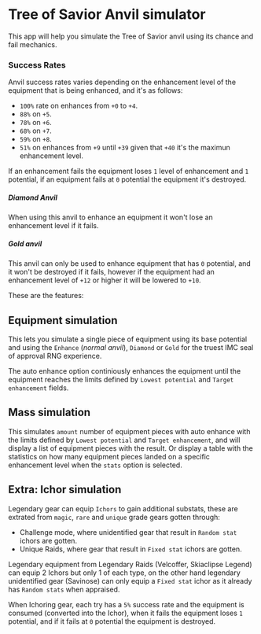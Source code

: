 # Tree of Savior Anvil simulator

This app will help you simulate the Tree of Savior anvil using its chance and fail mechanics.

### Success Rates
Anvil success rates varies depending on the enhancement level of the equipment that is being enhanced, and it's as follows:
-  `100%` rate on enhances from `+0` to `+4`.
- `88%` on `+5`.
- `78%` on `+6`.
- `68%` on `+7`.
- `59%` on `+8`.
- `51%` on enhances from `+9` until `+39` given that `+40` it's the maximun enhancement level.

If an enhancement fails the equipment loses `1` level of enhancement and `1` potential, if an equipment fails at `0` potential the equipment it's destroyed.
##### Diamond Anvil
When using this anvil to enhance an equipment it won't lose an enhancement level if it fails.
##### Gold anvil
This anvil can only be used to enhance equipment that has `0` potential, and it won't be destroyed if it fails, however if the equipment had an enhancement level of `+12` or higher it will be lowered to `+10`.

These are the features:

## Equipment simulation
This lets you simulate a single piece of equipment using its base potential and using the `Enhance` (*normal anvil*), `Diamond` or `Gold` for the truest IMC seal of approval RNG experience.

The auto enhance option continiously enhances the equipment until the equipment reaches the limits defined by `Lowest potential` and `Target enhancement` fields.

## Mass simulation
This simulates `amount` number of equipment pieces with auto enhance with the limits defined by `Lowest potential` and `Target enhancement`, and will display a list of equipment pieces with the result. Or display a table with the statistics on how many equipment pieces landed on a specific enhancement level when the `stats` option is selected. 

## Extra: Ichor simulation
Legendary gear can equip `Ichors` to gain additional substats, these are extrated from `magic`, `rare` and `unique` grade gears gotten through:
- Challenge mode, where unidentified gear that result in `Random stat` ichors are gotten.
- Unique Raids, where gear that result in `Fixed stat` ichors are gotten.

Legendary equipment from Legendary Raids (Velcoffer, Skiaclipse Legend) can equip 2 Ichors but only 1 of each type, on the other hand legendary unidentified gear (Savinose) can only equip a `Fixed stat` ichor as it already has `Random stats` when appraised.

When Ichoring gear, each try has a `5%` success rate and the equipment is consumed (converted into the Ichor), when it fails the equipment loses `1` potential, and if it fails at `0` potential the equipment is destroyed.
